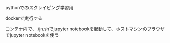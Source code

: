 pythonでのスクレイピング学習用

dockerで実行する

コンテナ内で、./jn.shでjupyter notebookを起動して、ホストマシンのブラウザでjupyter notebookを使う
